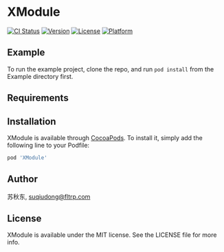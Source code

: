 # XModule

[![CI Status](https://img.shields.io/travis/苏秋东/XModule.svg?style=flat)](https://travis-ci.org/苏秋东/XModule)
[![Version](https://img.shields.io/cocoapods/v/XModule.svg?style=flat)](https://cocoapods.org/pods/XModule)
[![License](https://img.shields.io/cocoapods/l/XModule.svg?style=flat)](https://cocoapods.org/pods/XModule)
[![Platform](https://img.shields.io/cocoapods/p/XModule.svg?style=flat)](https://cocoapods.org/pods/XModule)

## Example

To run the example project, clone the repo, and run `pod install` from the Example directory first.

## Requirements

## Installation

XModule is available through [CocoaPods](https://cocoapods.org). To install
it, simply add the following line to your Podfile:

```ruby
pod 'XModule'
```

## Author

苏秋东, suqiudong@fltrp.com

## License

XModule is available under the MIT license. See the LICENSE file for more info.
